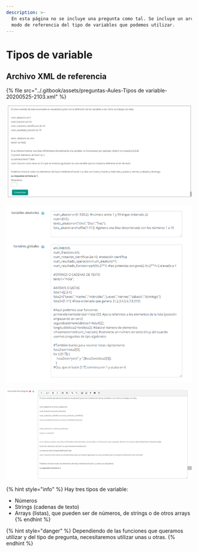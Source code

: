 ```yaml
---
description: >-
  En esta página no se incluye una pregunta como tal. Se incluye un archivo a
  modo de referencia del tipo de variables que podemos utilizar.
---
```


# Tipos de variable

## Archivo XML de referencia

{% file src="../.gitbook/assets/preguntas-Aules-Tipos de variable-20200525-2103.xml" %}

![](<../.gitbook/assets/image (52).png>)

![](<../.gitbook/assets/image (95).png>)

![](<../.gitbook/assets/image (21).png>)

{% hint style="info" %}
Hay tres tipos de variable:

* Números
* Strings (cadenas de texto)
* Arrays (listas), que pueden ser de números, de strings o de otros arrays
{% endhint %}

{% hint style="danger" %}
Dependiendo de las funciones que queramos utilizar y del tipo de pregunta, necesitaremos utilizar unas u otras.
{% endhint %}
